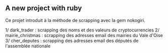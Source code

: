## A new project with ruby 

Ce projet introduit à la méthode de scrapping avec la gem nokogiri. 

1/ dark_trader : scrapping des noms et des valeurs de cryptocurrencies
2/ mairie_christmas : scrapping des adresses email des mairies du Vale d'Oise
3/ cher_deputes : scrapping des adresses email des députés de l'assemblée nationale

